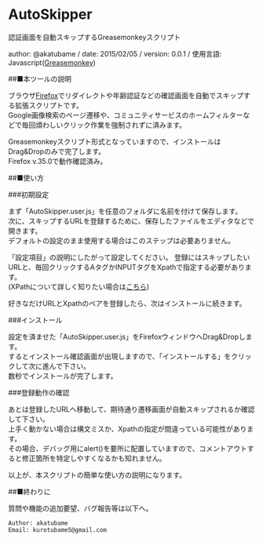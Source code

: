 # AutoSkipper
認証画面を自動スキップするGreasemonkeyスクリプト

author: @akatubame
/ date: 2015/02/05
/ version: 0.0.1
/ 使用言語: Javascript([Greasemonkey](https://addons.mozilla.org/en-us/firefox/addon/greasemonkey/))

##■本ツールの説明

ブラウザ[Firefox](https://www.mozilla.org/ja/firefox/new/)でリダイレクトや年齢認証などの確認画面を自動でスキップする拡張スクリプトです。  
Google画像検索のページ遷移や、コミュニティサービスのホームフィルターなどで毎回煩わしいクリック作業を強制されずに済みます。

Greasemonkeyスクリプト形式となっていますので、インストールはDrag&Dropのみで完了します。  
Firefox v.35.0で動作確認済み。  


##■使い方

###初期設定

まず「AutoSkipper.user.js」を任意のフォルダに名前を付けて保存します。  
次に、スキップするURLを登録するために、保存したファイルをエディタなどで開きます。  
デフォルトの設定のまま使用する場合はこのステップは必要ありません。

「設定項目」の説明にしたがって設定してください。
登録にはスキップしたいURLと、毎回クリックするAタグかINPUTタグをXpathで指定する必要があります。    
(XPathについて詳しく知りたい場合は[こちら](https://ja.wikipedia.org/wiki/XML_Path_Language))  

好きなだけURLとXpathのペアを登録したら、次はインストールに続きます。

###インストール

設定を済ませた「AutoSkipper.user.js」をFirefoxウィンドウへDrag&Dropします。  
するとインストール確認画面が出現しますので、「インストールする」をクリックして次に進んで下さい。  
数秒でインストールが完了します。

###登録動作の確認

あとは登録したURLへ移動して、期待通り遷移画面が自動スキップされるか確認して下さい。  
上手く動かない場合は構文ミスか、Xpathの指定が間違っている可能性があります。  
その場合、デバッグ用にalert()を要所に配置していますので、コメントアウトすると修正箇所を特定しやすくなるかも知れません。

以上が、本スクリプトの簡単な使い方の説明になります。

##■終わりに  

質問や機能の追加要望、バグ報告等は以下へ。

	Author: akatubame  
	Email: kurotubame5@gmail.com
